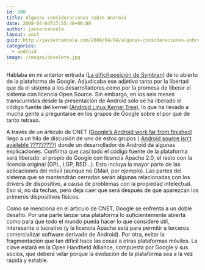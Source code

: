 ```yaml
---
id: 200
title: Algunas consideraciones sobre Android
date: 2008-04-04T17:55:48+00:00
author: javiercancela
layout: post
guid: http://javiercancela.com/2008/04/04/algunas-consideraciones-sobre-android/
categories:
  - android
image: /images/obsolete.jpg
---
```

Hablaba en mi anterior entrada ([La difícil posición de Symbian](http://javiercancela.com/2008/04/02/la-dificil-posicion-de-symbian/ "La dificil posición de Symbian")) de lo abierto de la plataforma de Google. Adjudicaba ese adjetivo tanto por la libertad que da el sistema a los desarrolladores como por la promesa de liberar el sistema con licencia Open Source. Sin embargo, en los seis meses transcurridos desde la presentación de Android sólo se ha liberado el código fuente del kernel ([Android Linux Kernel Tree](http://git.android.com/ "Android Linux Kernel Tree")), lo que ha llevado a mucha gente a preguntarse en los grupos de Google sobre el por qué de tanto retraso.

A través de un artículo de CNET ([Google&#8217;s Android work far from finished](http://www.news.com/8301-13579_3-9911137-37.html?part=rss&subj=news&tag=2547-1_3-0-5 "Google's Android work far from finished")) llego a un hilo de discusión de uno de estos grupos ( [Android source isn’t available ?????????](http://groups.google.com/group/android-internals/browse_thread/thread/d3b759c432e16937# "Android source isn’t available ?????????")) donde un desarrollador de Android da algunas explicaciones. Confirma que casi todo el código fuente de la plataforma será liberado: el propio de Google con licencia Apache 2.0, el resto con la licencia original (GPL, LGP, BSD&#8230;). Esto incluya la mayor parte de las aplicaciones del móvil (aunque no GMail, por ejemplo). Las partes del sistema que se mantendrán cerradas serán algunas relacionadas con los drivers de dispositivo, a causa de problemas con la propiedad intelectual. Eso sí, no da fechas, pero deja caer que será después de que aparezcan los primeros dispositivos físicos.

Como se menciona en el artículo de CNET, Google se enfrenta a un doble desafío. Por una parte lanzar una plataforma lo suficientemente abierta como para que todo el mundo pueda hacer lo que considere útil, interesante o lucrativo (y la licencia Apache está para permitir a terceros comercializar software derivado de Android). Por otra, evitar la fragmentación que tan difícil hace las cosas a otras plataformas móviles. La clave estará en la Open Handheld Alliance, compuesta por Google y sus socios, que deberá velar porque la evolución de la plataforma sea a la vez rápida y estable.
